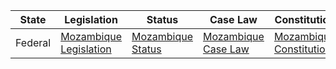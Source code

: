 | State | Legislation | Status | Case Law | Constitution |
| ----- | ----------- | ------ | -------- | ----------- |
| Federal | [Mozambique Legislation](http://www.lexadin.nl/wlg/legis/nofr/region/oc/moz/frame.htm) | [Mozambique Status](https://www.wipo.int/directory/en/urls.jsp?country_id=127&type=CON&) | [Mozambique Case Law](https://www.worldlii.org/int/other/LII-PleaseProvide/index.cgi?action=showstore&country=MO) | [Mozambique Constitution](http://www.servat.unibe.ch/icl/mz00000_.html) |